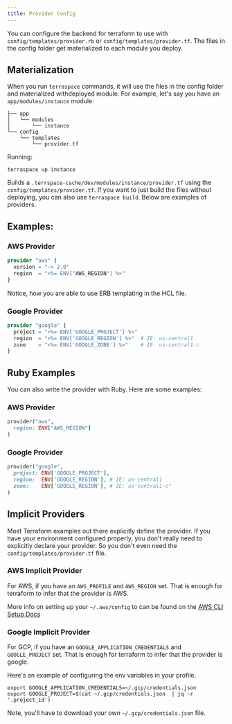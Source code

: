 ```yaml
---
title: Provider Config
---
```


You can configure the backend for terraform to use with `config/templates/provider.rb` or `config/templates/provider.tf`. The files in the config folder get materialized to each module you deploy.

## Materialization

When you run `terraspace` commands, it will use the files in the config folder and materialized withdeployed module.  For example, let's say you have an `app/modules/instance` module:

    ├── app
    │   └── modules
    │       └── instance
    └── config
        └── templates
            └── provider.tf

Running:

    terraspace up instance

Builds a `.terrspace-cache/dev/modules/instance/provider.tf` using the `config/templates/provider.tf`.  If you want to just build the files without deploying, you can also use `terraspace build`. Below are examples of providers.

## Examples:

### AWS Provider

```terraform
provider "aws" {
  version = "~> 2.0"
  region  = "<%= ENV["AWS_REGION"] %>"
}
```

Notice, how you are able to use ERB templating in the HCL file.

### Google Provider

```terraform
provider "google" {
  project = "<%= ENV['GOOGLE_PROJECT'] %>"
  region  = "<%= ENV['GOOGLE_REGION'] %>"  # IE: us-central1
  zone    = "<%= ENV['GOOGLE_ZONE'] %>"    # IE: us-central1-c
}
```

## Ruby Examples

You can also write the provider with Ruby. Here are some examples:

### AWS Provider

```ruby
provider("aws",
  region: ENV["AWS_REGION"]
)
```

### Google Provider

```ruby
provider("google",
  project: ENV['GOOGLE_PROJECT'],
  region:  ENV['GOOGLE_REGION'], # IE: us-central1
  zone:    ENV['GOOGLE_REGION'], # IE: us-central1-c"
)
```

## Implicit Providers

Most Terraform examples out there explicitly define the provider.  If you have your environment configured properly, you don't really need to explicitly declare your provider. So you don't even need the `config/templates/provider.tf` file.

### AWS Implicit Provider

For AWS, if you have an `AWS_PROFILE` and `AWS_REGION` set. That is enough for terraform to infer that the provider is AWS.

More info on setting up your `~/.aws/config` to can be found on the [AWS CLI Setup Docs](https://docs.aws.amazon.com/cli/latest/userguide/cli-chap-configure.html)

### Google Implicit Provider

For GCP, if you have an `GOOGLE_APPLICATION_CREDENTIALS` and `GOOGLE_PROJECT` set. That is enough for terraform to infer that the provider is google.

Here's an example of configuring the env variables in your profile.

    export GOOGLE_APPLICATION_CREDENTIALS=~/.gcp/credentials.json
    export GOOGLE_PROJECT=$(cat ~/.gcp/credentials.json  | jq -r '.project_id')

Note, you'll have to download your own `~/.gcp/credentials.json` file.
